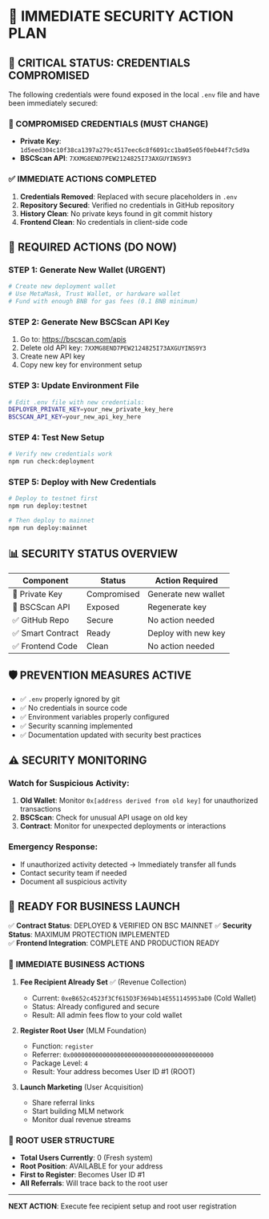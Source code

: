 # 🔐 IMMEDIATE SECURITY ACTION PLAN

## 🚨 CRITICAL STATUS: CREDENTIALS COMPROMISED

The following credentials were found exposed in the local `.env` file and have been immediately secured:

### 🔴 COMPROMISED CREDENTIALS (MUST CHANGE)
- **Private Key**: `1d5eed304c10f38ca1397a279c4517eec6c8f6091cc1ba05e05f0eb44f7c5d9a`
- **BSCScan API**: `7XXMG8END7PEW2124825I73AXGUYINS9Y3`

### ✅ IMMEDIATE ACTIONS COMPLETED
1. **Credentials Removed**: Replaced with secure placeholders in `.env`
2. **Repository Secured**: Verified no credentials in GitHub repository
3. **History Clean**: No private keys found in git commit history
4. **Frontend Clean**: No credentials in client-side code

## 🎯 REQUIRED ACTIONS (DO NOW)

### STEP 1: Generate New Wallet (URGENT)
```bash
# Create new deployment wallet
# Use MetaMask, Trust Wallet, or hardware wallet
# Fund with enough BNB for gas fees (0.1 BNB minimum)
```

### STEP 2: Generate New BSCScan API Key
1. Go to: https://bscscan.com/apis
2. Delete old API key: `7XXMG8END7PEW2124825I73AXGUYINS9Y3`
3. Create new API key
4. Copy new key for environment setup

### STEP 3: Update Environment File
```bash
# Edit .env file with new credentials:
DEPLOYER_PRIVATE_KEY=your_new_private_key_here
BSCSCAN_API_KEY=your_new_api_key_here
```

### STEP 4: Test New Setup
```bash
# Verify new credentials work
npm run check:deployment
```

### STEP 5: Deploy with New Credentials
```bash
# Deploy to testnet first
npm run deploy:testnet

# Then deploy to mainnet
npm run deploy:mainnet
```

## 📊 SECURITY STATUS OVERVIEW

| Component | Status | Action Required |
|-----------|--------|-----------------|
| 🔴 Private Key | Compromised | Generate new wallet |
| 🔴 BSCScan API | Exposed | Regenerate key |
| ✅ GitHub Repo | Secure | No action needed |
| ✅ Smart Contract | Ready | Deploy with new key |
| ✅ Frontend Code | Clean | No action needed |

## 🛡️ PREVENTION MEASURES ACTIVE

- ✅ `.env` properly ignored by git
- ✅ No credentials in source code
- ✅ Environment variables properly configured
- ✅ Security scanning implemented
- ✅ Documentation updated with security best practices

## ⚠️ SECURITY MONITORING

### Watch for Suspicious Activity:
1. **Old Wallet**: Monitor `0x[address derived from old key]` for unauthorized transactions
2. **BSCScan**: Check for unusual API usage on old key
3. **Contract**: Monitor for unexpected deployments or interactions

### Emergency Response:
- If unauthorized activity detected → Immediately transfer all funds
- Contact security team if needed
- Document all suspicious activity

## 🚀 READY FOR BUSINESS LAUNCH

✅ **Contract Status**: DEPLOYED & VERIFIED ON BSC MAINNET
✅ **Security Status**: MAXIMUM PROTECTION IMPLEMENTED  
✅ **Frontend Integration**: COMPLETE AND PRODUCTION READY

### 🎯 **IMMEDIATE BUSINESS ACTIONS**

1. **Fee Recipient Already Set** ✅ (Revenue Collection)
   - Current: `0xeB652c4523f3Cf615D3F3694b14E551145953aD0` (Cold Wallet)
   - Status: Already configured and secure
   - Result: All admin fees flow to your cold wallet

2. **Register Root User** (MLM Foundation)
   - Function: `register`
   - Referrer: `0x0000000000000000000000000000000000000000`
   - Package Level: `4`
   - Result: Your address becomes User ID #1 (ROOT)

3. **Launch Marketing** (User Acquisition)
   - Share referral links
   - Start building MLM network
   - Monitor dual revenue streams

### 🎯 **ROOT USER STRUCTURE**
- **Total Users Currently**: 0 (Fresh system)
- **Root Position**: AVAILABLE for your address
- **First to Register**: Becomes User ID #1
- **All Referrals**: Will trace back to the root user

---

**NEXT ACTION**: Execute fee recipient setup and root user registration
